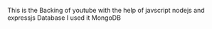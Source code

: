 This is the Backing of youtube with the help of javscript nodejs and expressjs 
Database I used it MongoDB